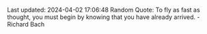 Last updated: 2024-04-02 17:06:48
Random Quote: To fly as fast as thought, you must begin by knowing that you have already arrived. - Richard Bach